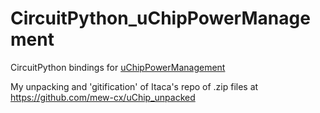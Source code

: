 # CircuitPython_uChipPowerManagement
CircuitPython bindings for [uChipPowerManagement](https://github.com/ITACAInnovation/uChip)

My unpacking and 'gitification' of Itaca's repo of .zip files at https://github.com/mew-cx/uChip_unpacked
